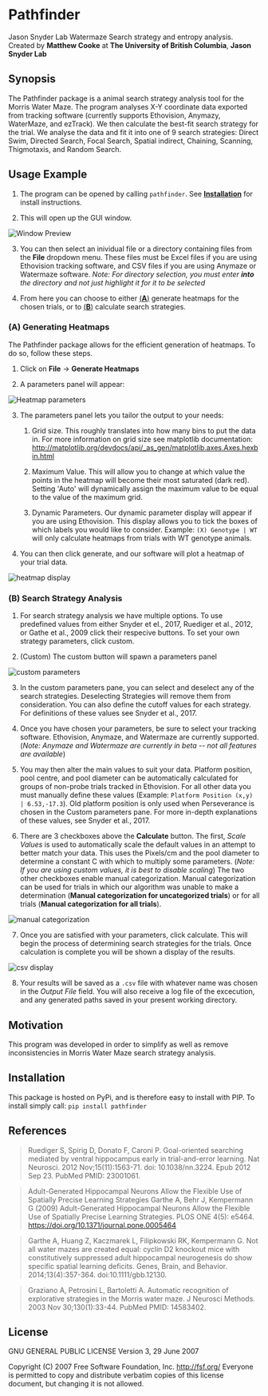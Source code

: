 # Pathfinder

Jason Snyder Lab Watermaze Search strategy and entropy analysis.
Created by **Matthew Cooke** at **The University of British Columbia**, **Jason Snyder Lab**

## Synopsis

The Pathfinder package is a animal search strategy analysis tool for the Morris Water Maze. The program analyses X-Y coordinate data exported from tracking software (currently supports Ethovision, Anymazy, WaterMaze, and ezTrack). We then calculate the best-fit search strategy for the trial. We analyse the data and fit it into one of 9 search strategies: Direct Swim, Directed Search, Focal Search, Spatial indirect, Chaining, Scanning, Thigmotaxis, and Random Search.

## Usage Example

1. The program can be opened by calling `pathfinder`. See [**Installation**](https://github.com/MatthewBCooke/Pathfinder/blob/master/README.md#installation) for install instructions.

2. This will open up the GUI window.

![Window Preview](https://i.gyazo.com/869e96f19fee12d94d442535607f884e.png)

3. You can then select an inividual file or a directory containing files from the **File** dropdown menu. These files must be Excel files if you are using Ethovision tracking software, and CSV files if you are using Anymaze or Watermaze software. *Note: For directory selection, you must enter **into** the directory and not just highlight it for it to be selected*

4. From here you can choose to either [(**A**)](https://github.com/MatthewBCooke/Pathfinder/blob/master/README.md#a-generating-heatmaps) generate heatmaps for the chosen trials, or to [(**B**)](https://github.com/MatthewBCooke/Pathfinder/blob/master/README.md#b-search-strategy-analysis) calculate search strategies.

### (A) Generating Heatmaps

The Pathfinder package allows for the efficient generation of heatmaps. To do so, follow these steps.

1. Click on **File** -> **Generate Heatmaps**

2. A parameters panel will appear:

![Heatmap parameters](https://i.gyazo.com/e4dfcb87078433f276d785431af3bf96.png)

3. The parameters panel lets you tailor the output to your needs:

    1. Grid size. This roughly translates into how many bins to put the data in. For more information on grid size see matplotlib documentation: http://matplotlib.org/devdocs/api/_as_gen/matplotlib.axes.Axes.hexbin.html

    2. Maximum Value. This will allow you to change at which value the points in the heatmap will become their most saturated (dark red). Setting 'Auto' will dynamically assign the maximum value to be equal to the value of the maximum grid.

    3. Dynamic Parameters. Our dynamic parameter display will appear if you are using Ethovision. This display allows you to tick the boxes of which labels you would like to consider. Example: `(X) Genotype | WT` will only calculate heatmaps from trials with WT genotype animals.

4. You can then click generate, and our software will plot a heatmap of your trial data.

![heatmap display](https://i.gyazo.com/38211dd9a8add907ffa6b955adf3058e.png)

### (B) Search Strategy Analysis

1. For search strategy analysis we have multiple options. To use predefined values from either Snyder et el., 2017, Ruediger et al., 2012, or Gathe et al., 2009 click their respecive buttons. To set your own strategy parameters, click custom.

2. (Custom) The custom button will spawn a parameters panel

![custom parameters](https://i.gyazo.com/f7a34522b4d4bcab1bc1746c0218767b.png)

3. In the custom parameters pane, you can select and deselect any of the search strategies. Deselecting Strategies will remove them from consideration. You can also define the cutoff values for each strategy. For definitions of these values see Snyder et al., 2017.

4. Once you have chosen your parameters, be sure to select your tracking software. Ethovision, Anymaze, and Watermaze are currently supported. (*Note: Anymaze and Watermaze are currently in beta -- not all features are available*)

5. You may then alter the main values to suit your data. Platform position, pool centre, and pool diameter can be automatically calculated for groups of non-probe trials tracked in Ethovision. For all other data you must manually define these values (Example: `Platform Position (x,y) | 6.53,-17.3`). Old platform position is only used when Perseverance is chosen in the Custom parameters pane. For more in-depth explanations of these values, see Snyder et al., 2017.

6. There are 3 checkboxes above the **Calculate** button. The first, *Scale Values* is used to automatically scale the default values in an attempt to better match your data. This uses the Pixels/cm and the pool diameter to determine a constant C with which to multiply some parameters. (*Note: If you are using custom values, it is best to disable scaling*) The two other checkboxes enable manual categorization. Manual categorization can be used for trials in which our algorithm was unable to make a determination (**Manual categorization for uncategorized trials**) or for all trials (**Manual categorization for all trials**). 

![manual categorization](https://i.gyazo.com/a394b4f18e693cb26f996cca27feac16.png)

7. Once you are satisfied with your parameters, click calculate. This will begin the process of determining search strategies for the trials. Once calculation is complete you will be shown a display of the results.

![csv display](https://i.gyazo.com/d3c918f27785d3a8b910fd870fd18387.png)

8. Your results will be saved as a `.csv` file with whatever name was chosen in the *Output File* field. You will also receive a log file of the excecution, and any generated paths saved in your present working directory.


## Motivation

This program was developed in order to simplify as well as remove inconsistencies in Morris Water Maze search strategy analysis. 

## Installation

This package is hosted on PyPi, and is therefore easy to install with PIP.
To install simply call: `pip install pathfinder`

## References

>Ruediger S, Spirig D, Donato F, Caroni P. Goal-oriented searching mediated by ventral hippocampus early in trial-and-error learning. Nat Neurosci. 2012 Nov;15(11):1563-71. doi: 10.1038/nn.3224. Epub 2012 Sep 23. PubMed PMID: 23001061.

>Adult-Generated Hippocampal Neurons Allow the Flexible Use of Spatially Precise Learning Strategies 
Garthe A, Behr J, Kempermann G (2009) Adult-Generated Hippocampal Neurons Allow the Flexible Use of Spatially Precise Learning Strategies. PLOS ONE 4(5): e5464. https://doi.org/10.1371/journal.pone.0005464

>Garthe A, Huang Z, Kaczmarek L, Filipkowski RK, Kempermann G. Not all water mazes are created equal: cyclin D2 knockout mice with constitutively suppressed adult hippocampal neurogenesis do show specific spatial learning deficits. Genes, Brain, and Behavior. 2014;13(4):357-364. doi:10.1111/gbb.12130.

>Graziano A, Petrosini L, Bartoletti A. Automatic recognition of explorative strategies in the Morris water maze. J Neurosci Methods. 2003 Nov 30;130(1):33-44. PubMed PMID: 14583402.

## License

GNU GENERAL PUBLIC LICENSE
                       Version 3, 29 June 2007

 Copyright (C) 2007 Free Software Foundation, Inc. <http://fsf.org/>
 Everyone is permitted to copy and distribute verbatim copies
 of this license document, but changing it is not allowed.
